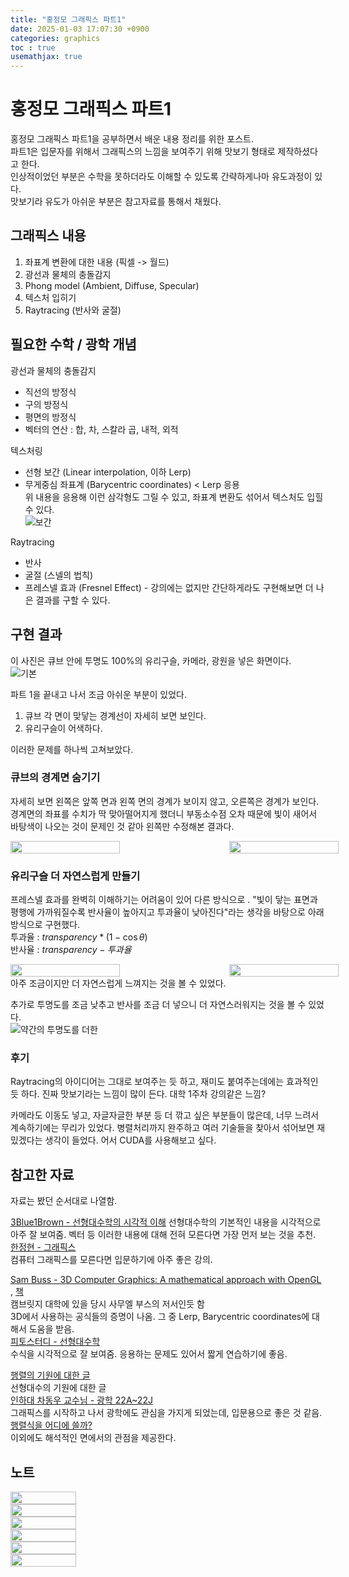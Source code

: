 ```yaml
---
title: "홍정모 그래픽스 파트1"
date: 2025-01-03 17:07:30 +0900
categories: graphics
toc : true
usemathjax: true
---
```

<style>
    img {
        min-width: 350px;
    }
</style>
# 홍정모 그래픽스 파트1

홍정모 그래픽스 파트1을 공부하면서 배운 내용 정리를 위한 포스트.  
파트1은 입문자를 위해서 그래픽스의 느낌을 보여주기 위해 맛보기 형태로 제작하셨다고 한다.  
인상적이었던 부분은 수학을 못하더라도 이해할 수 있도록 간략하게나마 유도과정이 있다.  
맛보기라 유도가 아쉬운 부분은 참고자료를 통해서 채웠다.  

## 그래픽스 내용

1. 좌표계 변환에 대한 내용 (픽셀 -> 월드)
2. 광선과 물체의 충돌감지
3. Phong model (Ambient, Diffuse, Specular)
4. 텍스처 입히기
5. Raytracing (반사와 굴절)

## 필요한 수학 / 광학 개념

광선과 물체의 충돌감지
- 직선의 방정식  
- 구의 방정식  
- 평면의 방정식  
- 벡터의 연산 : 합, 차, 스칼라 곱, 내적, 외적  

텍스처링
- 선형 보간 (Linear interpolation, 이하 Lerp)
- 무게중심 좌표계 (Barycentric coordinates) < Lerp 응용  
위 내용을 응용해 이런 삼각형도 그릴 수 있고, 좌표계 변환도 섞어서 텍스처도 입힐 수 있다.  
![보간](/assets/images/graphics/2025-01-03-홍정모_그래픽스_파트1/image.png)  

Raytracing
- 반사
- 굴절 (스넬의 법칙)
- 프레스넬 효과 (Fresnel Effect) - 강의에는 없지만 간단하게라도 구현해보면 더 나은 결과를 구할 수 있다.  

## 구현 결과

이 사진은 큐브 안에 투명도 100%의 유리구슬, 카메라, 광원을 넣은 화면이다.  
![기본](/assets/images/graphics/2025-01-03-홍정모_그래픽스_파트1/image-1.png)


파트 1을 끝내고 나서 조금 아쉬운 부분이 있었다.
1. 큐브 각 면이 맞닿는 경계선이 자세히 보면 보인다.
2. 유리구슬이 어색하다.  

이러한 문제를 하나씩 고쳐보았다.  

### 큐브의 경계면 숨기기

자세히 보면 왼쪽은 앞쪽 면과 왼쪽 면의 경계가 보이지 않고,
오른쪽은 경계가 보인다. 경계면의 좌표를 수치가 딱 맞아떨어지게 했더니 부동소수점 오차 때문에 빛이 새어서 바탕색이 나오는 것이 문제인 것 같아 왼쪽만 수정해본 결과다.  
<div style="display:flex;">
	<img src="/assets/images/graphics/2025-01-03-홍정모_그래픽스_파트1/image-2.png" width="50%">
	<img src="/assets/images/graphics/2025-01-03-홍정모_그래픽스_파트1/image-3.png" width="50%">
</div>

### 유리구슬 더 자연스럽게 만들기

프레스넬 효과를 완벽히 이해하기는 어려움이 있어 다른 방식으로 .
"빛이 닿는 표면과 평행에 가까워질수록 반사율이 높아지고 투과율이 낮아진다"라는 생각을 바탕으로 아래 방식으로 구현했다.  
투과율 : $transparency * (1 - \cos \theta)$  
반사율 : $transparency - 투과율$

<div style="display:flex;">
	<img src="/assets/images/graphics/2025-01-03-홍정모_그래픽스_파트1/image-1.png" width="50%">
	<img src="/assets/images/graphics/2025-01-03-홍정모_그래픽스_파트1/image-4.png" width="50%">
</div>
아주 조금이지만 더 자연스럽게 느껴지는 것을 볼 수 있었다.  

추가로 투명도를 조금 낮추고 반사를 조금 더 넣으니 더 자연스러워지는 것을 볼 수 있었다.  
![약간의 투명도를 더한](/assets/images/graphics/2025-01-03-홍정모_그래픽스_파트1/image-5.png)

### 후기

Raytracing의 아이디어는 그대로 보여주는 듯 하고, 재미도 붙여주는데에는 효과적인 듯 하다. 진짜 맛보기라는 느낌이 많이 든다. 대학 1주차 강의같은 느낌?

카메라도 이동도 넣고, 자글자글한 부분 등 더 깎고 싶은 부분들이 많은데, 너무 느려서 계속하기에는 무리가 있었다. 병렬처리까지 완주하고 여러 기술들을 찾아서 섞어보면 재밌겠다는 생각이 들었다. 어서 CUDA를 사용해보고 싶다.


## 참고한 자료

자료는 봤던 순서대로 나열함.  

[3Blue1Brown - 선형대수학의 시각적 이해](https://youtube.com/playlist?list=PLZHQObOWTQDPD3MizzM2xVFitgF8hE_ab&si=eCwImAJ1Ue0DDStt)
선형대수학의 기본적인 내용을 시각적으로 아주 잘 보여줌. 벡터 등 이러한 내용에 대해 전혀 모른다면 가장 먼저 보는 것을 추천.  
[한정현 - 그래픽스](https://youtube.com/playlist?list=PLYEC1V9tJOl03WLDoUEKbiYW_Xt4W6LTl&si=OxO2JhhvrgPu5FSw)  
컴퓨터 그래픽스를 모른다면 입문하기에 아주 좋은 강의.  

[Sam Buss - 3D Computer Graphics: A mathematical approach with OpenGL](https://www.youtube.com/watch?v=jRZUZACXQ4Y&list=PLtuv65ivttlzWM0b2AYzHcbTseqKlrh58&index=45&ab_channel=3DComputerGraphics%3AMathIntrow%2FOpenGL)  , [책](https://mathweb.ucsd.edu/~sbuss/MathCG2/)  
캠브릿지 대학에 있을 당시 사무엘 부스의 저서인듯 함  
3D에서 사용하는 공식들의 증명이 나옴. 그 중 Lerp, Barycentric coordinates에 대해서 도움을 받음.  
[피토스터디 - 선형대수학](https://www.youtube.com/watch?v=iDdccDrzkbQ&list=PLIxff5DJJR7oBEy0Kdg12WWSlS6XFtr6r&index=27&ab_channel=%ED%94%BC%ED%86%A0%EC%8A%A4%ED%84%B0%EB%94%94.ptostudy.)  
수식을 시각적으로 잘 보여줌. 응용하는 문제도 있어서 짧게 연습하기에 좋음.  

[행렬의 기원에 대한 글](https://jjycjnmath.tistory.com/239)  
선형대수의 기원에 대한 글  
[인하대 차동우 교수님 - 광학 22A~22J](https://www.youtube.com/watch?v=NrAmQPRZs-Y&list=PLx9iooiAr6WHH1qn73wRaIS0COEQAmmP3&index=74&ab_channel=DongwooCha)  
그래픽스를 시작하고 나서 광학에도 관심을 가지게 되었는데, 입문용으로 좋은 것 같음.  
[행렬식을 어디에 쓸까?](https://angeloyeo.github.io/2019/08/06/determinant.html)  
이외에도 해석적인 면에서의 관점을 제공한다.  

## 노트

<div style="display:flex; flex-wrap: wrap;">
    <img src="/assets/images/graphics/2025-01-03-홍정모_그래픽스_파트1/KakaoTalk_20250103_193803054_01.jpg" width="30%">
    <img src="/assets/images/graphics/2025-01-03-홍정모_그래픽스_파트1/KakaoTalk_20250103_193803054_02.jpg" width="30%">
    <img src="/assets/images/graphics/2025-01-03-홍정모_그래픽스_파트1/KakaoTalk_20250103_193803054_03.jpg" width="30%">
    <img src="/assets/images/graphics/2025-01-03-홍정모_그래픽스_파트1/KakaoTalk_20250103_193803054_04.jpg" width="30%">
    <img src="/assets/images/graphics/2025-01-03-홍정모_그래픽스_파트1/KakaoTalk_20250103_193803054_05.jpg" width="30%">
    <img src="/assets/images/graphics/2025-01-03-홍정모_그래픽스_파트1/KakaoTalk_20250103_193803054_06.jpg" width="30%">
</div>